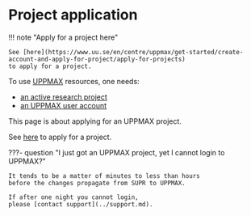 # Project application

<!--

I, Richel, commented out this text, as it:

- 1. does not work, as reported in https://github.com/UPPMAX/UPPMAX-documentation/issues/117
- 2. it breaks the Markdown lint check
- 3. seems experimental

??? t2s "Text to speech"

    <audio src="project_apply.mp3" controls preload></audio>

-->

!!! note "Apply for a project here"

    See [here](https://www.uu.se/en/centre/uppmax/get-started/create-account-and-apply-for-project/apply-for-projects)
    to apply for a project.

To use [UPPMAX](../cluster_guides/uppmax.md) resources, one needs:

- [an active research project](project.md)
- [an UPPMAX user account](user_account.md)

This page is about applying for an UPPMAX project.

See [here](https://www.uu.se/en/centre/uppmax/get-started/create-account-and-apply-for-project/apply-for-projects) to apply for a project.

???- question "I just got an UPPMAX project, yet I cannot login to UPPMAX?"

    It tends to be a matter of minutes to less than hours
    before the changes propagate from SUPR to UPPMAX.

    If after one night you cannot login,
    please [contact support](../support.md).
